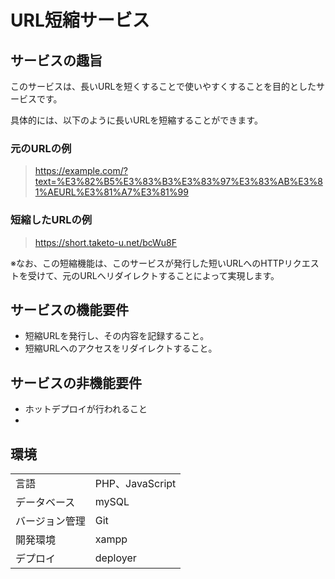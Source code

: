 # URL短縮サービス

## サービスの趣旨
このサービスは、長いURLを短くすることで使いやすくすることを目的としたサービスです。

具体的には、以下のように長いURLを短縮することができます。

### 元のURLの例
> https://example.com/?text=%E3%82%B5%E3%83%B3%E3%83%97%E3%83%AB%E3%81%AEURL%E3%81%A7%E3%81%99

### 短縮したURLの例
> https://short.taketo-u.net/bcWu8F

※なお、この短縮機能は、このサービスが発行した短いURLへのHTTPリクエストを受けて、元のURLへリダイレクトすることによって実現します。

## サービスの機能要件
 - 短縮URLを発行し、その内容を記録すること。
 - 短縮URLへのアクセスをリダイレクトすること。

## サービスの非機能要件
 - ホットデプロイが行われること
 - 

## 環境
|||
|---|---|
|言語|PHP、JavaScript|
|データベース|mySQL|
|バージョン管理|Git|
|開発環境|xampp|
|デプロイ|deployer|
